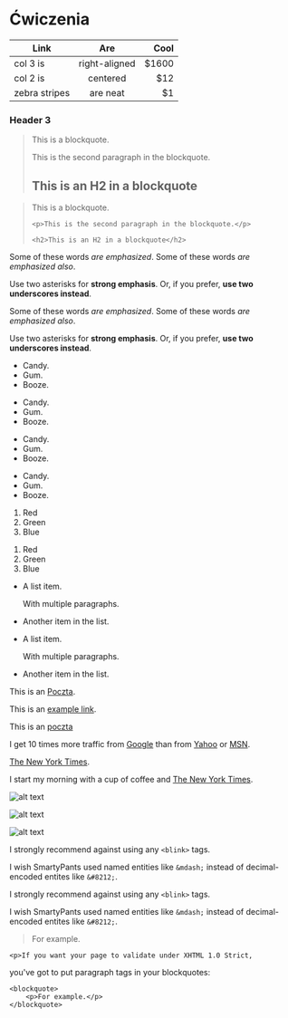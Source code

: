 Ćwiczenia
====================

| Link          | Are           | Cool  |
| ------------- |:-------------:| -----:|
| col 3 is      | right-aligned | $1600 |
| col 2 is      | centered      |   $12 |
| zebra stripes | are neat      |    $1 |

### Header 3

> This is a blockquote.
> 
> This is the second paragraph in the blockquote.
>
> ## This is an H2 in a blockquote

<blockquote>
    <p>This is a blockquote.</p>

    <p>This is the second paragraph in the blockquote.</p>

    <h2>This is an H2 in a blockquote</h2>
</blockquote>

Some of these words *are emphasized*.
Some of these words _are emphasized also_.

Use two asterisks for **strong emphasis**.
Or, if you prefer, __use two underscores instead__.

<p>Some of these words <em>are emphasized</em>.
Some of these words <em>are emphasized also</em>.</p>

<p>Use two asterisks for <strong>strong emphasis</strong>.
Or, if you prefer, <strong>use two underscores instead</strong>.</p>

*   Candy.
*   Gum.
*   Booze.
 

+   Candy.
+   Gum.
+   Booze.

-   Candy.
-   Gum.
-   Booze.

<ul>
<li>Candy.</li>
<li>Gum.</li>
<li>Booze.</li>
</ul>

1.  Red
2.  Green
3.  Blue

<ol>
<li>Red</li>
<li>Green</li>
<li>Blue</li>
</ol>

*   A list item.

    With multiple paragraphs.

*   Another item in the list.

<ul>
<li><p>A list item.</p>
<p>With multiple paragraphs.</p></li>
<li><p>Another item in the list.</p></li>
</ul>

This is an [Poczta](http://poczta.onet.pl/).

<p>This is an <a href="http://poczta.onet.pl/">
example link</a>.</p>

This is an [poczta](http://poczta.onet.pl/ "With a Title")

[1]: http://google.com/        "Google"
[2]: http://search.yahoo.com/  "Yahoo Search"
[3]: http://search.msn.com/    "MSN Search"

<p>I get 10 times more traffic from <a href="http://google.com/"
title="Google">Google</a> than from <a href="http://search.yahoo.com/"
title="Yahoo Search">Yahoo</a> or <a href="http://search.msn.com/"
title="MSN Search">MSN</a>.</p>

[The New York Times][NY Times].

[ny times]: http://www.nytimes.com/

<p>I start my morning with a cup of coffee and
<a href="http://www.nytimes.com/">The New York Times</a>.</p>

![alt text](/path/to/img.jpg "Title")

![alt text][id]

[id]: /path/to/img.jpg "Title"

<img src="/path/to/img.jpg" alt="alt text" title="Title" />

I strongly recommend against using any `<blink>` tags.

I wish SmartyPants used named entities like `&mdash;`
instead of decimal-encoded entites like `&#8212;`.

<p>I strongly recommend against using any
<code>&lt;blink&gt;</code> tags.</p>

<p>I wish SmartyPants used named entities like
<code>&amp;mdash;</code> instead of decimal-encoded
entites like <code>&amp;#8212;</code>.</p>

 <blockquote>
        <p>For example.</p>
    </blockquote>
    
    <p>If you want your page to validate under XHTML 1.0 Strict,
you've got to put paragraph tags in your blockquotes:</p>

<pre><code>&lt;blockquote&gt;
    &lt;p&gt;For example.&lt;/p&gt;
&lt;/blockquote&gt;
</code></pre>
